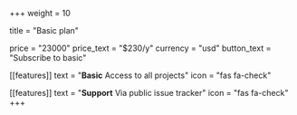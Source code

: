 +++
weight = 10

title = "Basic plan"

price = "23000"
price_text = "$230/y"
currency = "usd"
button_text = "Subscribe to basic"

[[features]]
  text = "**Basic** Access to all projects"
  icon = "fas fa-check"

[[features]]
  text = "**Support** Via public issue tracker"
  icon = "fas fa-check"
+++
